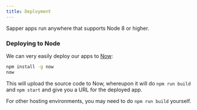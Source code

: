 ```yaml
---
title: Deployment
---
```


Sapper apps run anywhere that supports Node 8 or higher.


### Deploying to Node

We can very easily deploy our apps to [Now](https://zeit.co/now):

```bash
npm install -g now
now
```

This will upload the source code to Now, whereupon it will do `npm run build` and `npm start` and give you a URL for the deployed app.

For other hosting environments, you may need to do `npm run build` yourself.